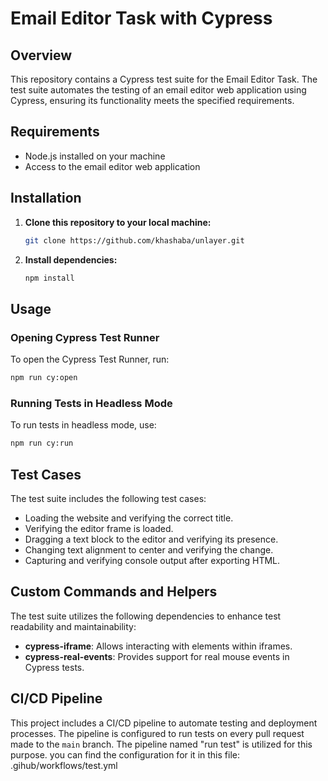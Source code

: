 # Email Editor Task with Cypress

## Overview

This repository contains a Cypress test suite for the Email Editor Task. The test suite automates the testing of an email editor web application using Cypress, ensuring its functionality meets the specified requirements.

## Requirements

- Node.js installed on your machine
- Access to the email editor web application

## Installation

1. **Clone this repository to your local machine:**

    ```bash
    git clone https://github.com/khashaba/unlayer.git
    ```

2. **Install dependencies:**

    ```bash
    npm install
    ```

## Usage

### Opening Cypress Test Runner

To open the Cypress Test Runner, run:

```bash
npm run cy:open
```

### Running Tests in Headless Mode

To run tests in headless mode, use:

```bash
npm run cy:run
```

## Test Cases

The test suite includes the following test cases:

- Loading the website and verifying the correct title.
- Verifying the editor frame is loaded.
- Dragging a text block to the editor and verifying its presence.
- Changing text alignment to center and verifying the change.
- Capturing and verifying console output after exporting HTML.

## Custom Commands and Helpers

The test suite utilizes the following dependencies to enhance test readability and maintainability:

- **cypress-iframe**: Allows interacting with elements within iframes.
- **cypress-real-events**: Provides support for real mouse events in Cypress tests.



## CI/CD Pipeline

This project includes a CI/CD pipeline to automate testing and deployment processes. The pipeline is configured to run tests on every pull request made to the `main` branch. The pipeline named "run test" is utilized for this purpose. you can find the configuration for it in this file: .gihub/workflows/test.yml
